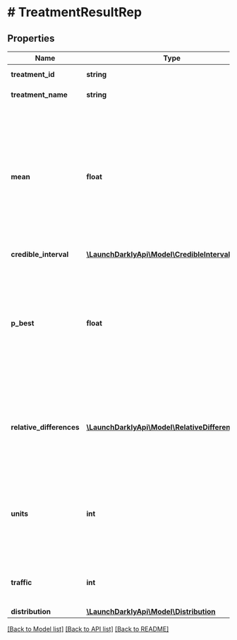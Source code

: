 # # TreatmentResultRep

## Properties

Name | Type | Description | Notes
------------ | ------------- | ------------- | -------------
**treatment_id** | **string** | The ID of the treatment | [optional]
**treatment_name** | **string** | The name of the treatment | [optional]
**mean** | **float** | The average value of the variation in this sample. It doesn’t capture the uncertainty in the measurement, so it should not be the only measurement you use to make decisions. | [optional]
**credible_interval** | [**\LaunchDarklyApi\Model\CredibleIntervalRep**](CredibleIntervalRep.md) |  | [optional]
**p_best** | **float** | The likelihood that this variation has the biggest effect on the primary metric. The variation with the highest probability is likely the best of the variations you&#39;re testing | [optional]
**relative_differences** | [**\LaunchDarklyApi\Model\RelativeDifferenceRep[]**](RelativeDifferenceRep.md) | Estimates of the relative difference between this treatment&#39;s mean and the mean of each other treatment | [optional]
**units** | **int** | The number of units exposed to this treatment that have event values, including those that are configured to default to 0 | [optional]
**traffic** | **int** | The number of units exposed to this treatment. | [optional]
**distribution** | [**\LaunchDarklyApi\Model\Distribution**](Distribution.md) |  | [optional]

[[Back to Model list]](../../README.md#models) [[Back to API list]](../../README.md#endpoints) [[Back to README]](../../README.md)
